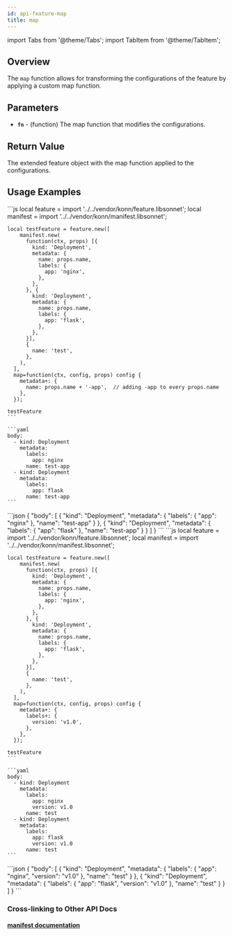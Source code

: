 ```yaml
---
id: api-feature-map
title: map
---
```


import Tabs from '@theme/Tabs';
import TabItem from '@theme/TabItem';



## Overview
The `map` function allows for transforming the configurations of the feature by applying a custom map function.

## Parameters
- **`fn`** - (function) The map function that modifies the configurations.

## Return Value
The extended feature object with the map function applied to the configurations.

## Usage Examples

<Tabs>
    <TabItem value="jsonnet" label="Jsonnet" default>
    ```js
    local feature = import '../../vendor/konn/feature.libsonnet';
    local manifest = import '../../vendor/konn/manifest.libsonnet';

    local testFeature = feature.new([
        manifest.new(
          function(ctx, props) [{
            kind: 'Deployment',
            metadata: {
              name: props.name,
              labels: {
                app: 'nginx',
              },
            },
          }, {
            kind: 'Deployment',
            metadata: {
              name: props.name,
              labels: {
                app: 'flask',
              },
            },
          }],
          {
            name: 'test',
          },
        ),
      ],
      map=function(ctx, config, props) config {
        metadata+: {
          name: props.name + '-app',  // adding -app to every props.name
        },
      });

    testFeature
    ```
  </TabItem>
  <TabItem value="yaml" label="YAML Output">

    ```yaml
    body:
      - kind: Deployment
        metadata:
          labels:
            app: nginx
          name: test-app
      - kind: Deployment
        metadata:
          labels:
            app: flask
          name: test-app
    ```
  </TabItem>
  <TabItem value="json" label="JSON Output">
    ```json
    {
       "body": [
          {
             "kind": "Deployment",
             "metadata": {
                "labels": {
                   "app": "nginx"
                },
                "name": "test-app"
             }
          },
          {
             "kind": "Deployment",
             "metadata": {
                "labels": {
                   "app": "flask"
                },
                "name": "test-app"
             }
          }
       ]
    }
    ```  
    </TabItem>
</Tabs>


<Tabs>
    <TabItem value="jsonnet" label="Jsonnet" default>
    ```js
    local feature = import '../../vendor/konn/feature.libsonnet';
    local manifest = import '../../vendor/konn/manifest.libsonnet';

    local testFeature = feature.new([
        manifest.new(
          function(ctx, props) [{
            kind: 'Deployment',
            metadata: {
              name: props.name,
              labels: {
                app: 'nginx',
              },
            },
          }, {
            kind: 'Deployment',
            metadata: {
              name: props.name,
              labels: {
                app: 'flask',
              },
            },
          }],
          {
            name: 'test',
          },
        ),
      ],
      map=function(ctx, config, props) config {
        metadata+: {
          labels+: {
            version: 'v1.0',
          },
        },
      });

    testFeature
    ```
  </TabItem>
  <TabItem value="yaml" label="YAML Output">

    ```yaml
    body:
      - kind: Deployment
        metadata:
          labels:
            app: nginx
            version: v1.0
          name: test
      - kind: Deployment
        metadata:
          labels:
            app: flask
            version: v1.0
          name: test
    ```
  </TabItem>
  <TabItem value="json" label="JSON Output">
    ```json
    {
       "body": [
          {
             "kind": "Deployment",
             "metadata": {
                "labels": {
                   "app": "nginx",
                   "version": "v1.0"
                },
                "name": "test"
             }
          },
          {
             "kind": "Deployment",
             "metadata": {
                "labels": {
                   "app": "flask",
                   "version": "v1.0"
                },
                "name": "test"
             }
          }
       ]
    }
    ```  
    </TabItem>
</Tabs>


### Cross-linking to Other API Docs
#### [manifest documentation](/api/manifest/api-manifest-new)


